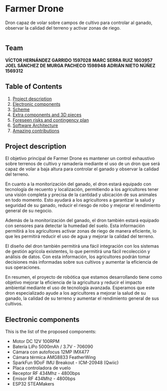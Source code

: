 # Farmer Drone

Dron capaz de volar sobre campos de cultivo para controlar al ganado, observar la calidad del terreno y activar zonas de riego.

<img src="" />

## Team
**VÍCTOR HERNÁNDEZ GARRIDO 1597028**
**MARC SERRA RUIZ 1603957**
**JOEL SÁNCHEZ DE MURGA PACHECO 1598948**
**ADRIÁN NIETO NÚÑEZ 1569312**

## Table of Contents
1. [Project description](#project-description)
2. [Electronic components](#electronic-components)
3. [Scheme](#scheme)
4. [Extra components and 3D pieces](#extra-components-and-3d-pieces)
5. [Foreseen risks and contingency plan](#foreseen-risks-and-contingency-plan)
6. [Software Architecture](#software-architecture)
7. [Amazing contributions](#amazing-contributions)

## Project description
El objetivo principal de Farmer Drone es mantener un control exhaustivo sobre terrenos de cultivo y ramadería mediante el uso de un dron que será capaz de volar a baja altura para controlar el ganado y observar la calidad del terreno.

En cuanto a la monitorización del ganado, el dron estará equipado con tecnología de recuento y localización, permitiendo a los agricultores tener una visión completa y precisa de la cantidad y ubicación de sus animales en todo momento. Esto ayudará a los agricultores a garantizar la salud y seguridad de su ganado, reducir el riesgo de robo y mejorar el rendimiento general de su negocio.

Además de la monitorización del ganado, el dron también estará equipado con sensores para detectar la humedad del suelo. Esta información permitirá a los agricultores activar zonas de riego de manera eficiente, lo que les permitirá reducir el uso de agua y mejorar la calidad del terreno.

El diseño del dron también permitirá una fácil integración con los sistemas de gestión agrícola existentes, lo que permitirá una fácil recolección y análisis de datos. Con esta información, los agricultores podrán tomar decisiones más informadas sobre sus cultivos y aumentar la eficiencia de sus operaciones.

En resumen, el proyecto de robótica que estamos desarrollando tiene como objetivo mejorar la eficiencia de la agricultura y reducir el impacto ambiental mediante el uso de tecnología avanzada. Esperamos que este dron especializado ayude a los agricultores a mejorar la salud de su ganado, la calidad de su terreno y aumentar el rendimiento general de sus cultivos.

## Electronic components
This is the list of the proposed components:

- Motor DC 12V 100RPM
- Batería LiPo 5000mAh / 3.7V - 706090
- Cámara con autofocus 12MP IMX477
- Cámara térmica AMG8833 FeatherWing
- SparkFun 9DoF IMU Breakout - ICM-20948 (Qwiic)
- Placa controladora de vuelo
- Receptor RF 434Mhz - 4800bps
- Emisor RF 434Mhz - 4800bps
- ESP32 STEAMakers

